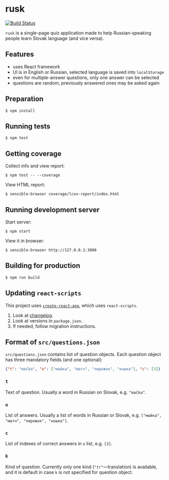 # rusk
[![Build Status](https://travis-ci.org/PavloKapyshin/rusk.svg?branch=master)](https://travis-ci.org/PavloKapyshin/rusk)

`rusk` is a single-page quiz application made to help Russian-speaking people
learn Slovak language (and vice versa).


## Features
- uses React framework
- UI is in English or Russian, selected language is saved into `localStorage`
- even for multiple-answer questions, only one answer can be selected
- questions are random, previously answered ones may be asked again


## Preparation
```console
$ npm install
```


## Running tests
```console
$ npm test
```


## Getting coverage
Collect info and view report:

```console
$ npm test -- --coverage
```

View HTML report:

```console
$ sensible-browser coverage/lcov-report/index.html
```


## Running development server
Start server:

```console
$ npm start
```

View it in browser:

```console
$ sensible-browser http://127.0.0.1:3000
```


## Building for production
```console
$ npm run build
```


## Updating `react-scripts`

This project uses [`create-react-app`](https://github.com/facebookincubator/create-react-app),
which uses `react-scripts`.

1. Look at [changelog](https://github.com/facebookincubator/create-react-app/blob/master/CHANGELOG.md).
2. Look at versions in `package.json`.
3. If needed, follow migration instructions.


## Format of `src/questions.json`
`src/questions.json` contains list of question objects. Each question
object has three mandatory fields (and one optional):

```json
{"t": "mačka", "o": ["майка", "матч", "пирожок", "кошка"], "c": [3]}
```


### `t`
Text of question. Usually a word in Russian on Slovak, e.g. `"mačka"`.


### `o`
List of answers. Usually a list of words in Russian or Slovak, e.g.
`["майка", "матч", "пирожок", "кошка"]`.


### `c`
List of indexes of correct answers in `o` list, e.g. `[3]`.


### `k`
Kind of question. Currently only one kind (`"tr"`—translation) is
available, and it is default in case `k` is not specified for question
object.
